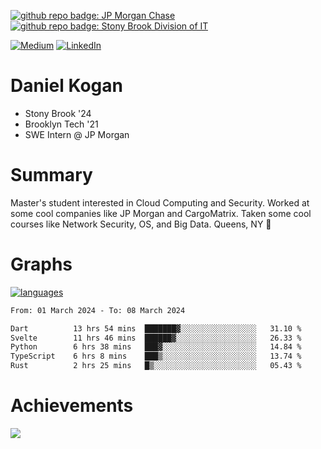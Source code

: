 [![github repo badge: JP Morgan Chase](https://img.shields.io/badge/JP_Morgan_Chase--181717?color=blue)](https://careers.jpmorgan.com/in/en/students/programs/software-engineer-summer?search=&tags=location__Americas__UnitedStatesofAmerica)
[![github repo badge: Stony Brook Division of IT](https://img.shields.io/badge/Stony%20Brook%20Division%20of%20IT--181717?color=red)](https://it.stonybrook.edu/)

[![Medium](https://img.shields.io/badge/Medium-12100E?logo=medium&logoColor=white)](https://medium.com/@danielkoganx) [![LinkedIn](https://img.shields.io/badge/LinkedIn-%230077B5.svg?logo=linkedin&logoColor=white)](https://linkedin.com/in/danielkogan123)
# Daniel Kogan

- Stony Brook '24
- Brooklyn Tech '21
- SWE Intern @ JP Morgan

# Summary

Master's student interested in Cloud Computing and Security. Worked at some cool companies like JP Morgan and CargoMatrix. Taken some cool courses like Network Security, OS, and Big Data. Queens, NY 📍


# Graphs

<div style="width: 100%">

[![languages](https://github-readme-stats.vercel.app/api/top-langs/?username=daminals&langs_count=8&hide=html&layout=compact)](https://github-readme-stats.vercel.app/api/top-langs/?username=daminals&langs_count=8&hide=html&layout=compact)
</div>

<!--START_SECTION:waka-->

```txt
From: 01 March 2024 - To: 08 March 2024

Dart          13 hrs 54 mins  ███████▓░░░░░░░░░░░░░░░░░   31.10 %
Svelte        11 hrs 46 mins  ██████▓░░░░░░░░░░░░░░░░░░   26.33 %
Python        6 hrs 38 mins   ███▓░░░░░░░░░░░░░░░░░░░░░   14.84 %
TypeScript    6 hrs 8 mins    ███▒░░░░░░░░░░░░░░░░░░░░░   13.74 %
Rust          2 hrs 25 mins   █▒░░░░░░░░░░░░░░░░░░░░░░░   05.43 %
```

<!--END_SECTION:waka-->

# Achievements 

![](https://github-profile-trophy.vercel.app/?username=daminals&theme=onestar&no-frame=true&no-bg=false&margin-w=4)
